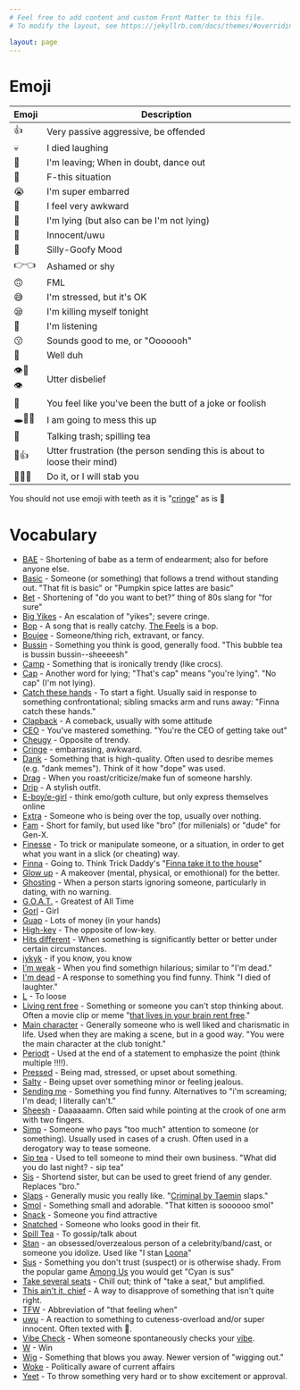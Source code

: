 ```yaml
---
# Feel free to add content and custom Front Matter to this file.
# To modify the layout, see https://jekyllrb.com/docs/themes/#overriding-theme-defaults

layout: page
---
```


# Emoji

| Emoji | Description |
| ----------- | ----------- |
| 👍 | Very passive aggressive, be offended |
| 💀 | I died laughing |
| 💃 | I'm leaving; When in doubt, dance out |
| 🤠 | F-this situation |
| 😭 | I'm super embarred |
| 🧍 | I feel very awkward  |
| 🧢 | I'm lying (but also can be I'm not lying) |
| 🥺 | Innocent/uwu |
| 🤪 | Silly-Goofy Mood |
| 👉👈 | Ashamed or shy |
| 🙃 | FML |
| 😅 | I'm stressed, but it's OK |
| 😪 | I'm killing myself tonight |
| 👀 | I'm listening |
| 😗 | Sounds good to me, or "Ooooooh"|
| 💁 | Well duh |
| 👁️👄👁️ | Utter disbelief |
| 🤡 | You feel like you've been the butt of a joke or foolish |
| 🕳️🧑‍🦯 | I am going to mess this up |
| 💅 | Talking trash; spilling tea |
| 🙂👍 | Utter frustration (the person sending this is about to loose their mind) |
| 🔪🔪🔪 | Do it, or I will stab you |

You should not use emoji with teeth as it is "[cringe](https://www.urbandictionary.com/define.php?term=Cringe)" as is 🤯

# Vocabulary

* [BAE](https://www.urbandictionary.com/define.php?term=Bae) - Shortening of babe as a term of endearment; also for before anyone else. 
* [Basic](https://www.urbandictionary.com/define.php?term=Basic) - Someone (or something) that follows a trend without standing out. "That fit is basic" or "Pumpkin spice lattes are basic"
* [Bet](https://www.urbandictionary.com/define.php?term=Bet) - Shortening of "do you want to bet?" thing of 80s slang for "for sure"
* [Big Yikes](https://www.urbandictionary.com/define.php?term=Big%20yike) - An escalation of "yikes"; severe cringe.
* [Bop](https://www.urbandictionary.com/define.php?term=bop) - A song that is really catchy. [The Feels](https://www.youtube.com/watch?v=f5_wn8mexmM) is a bop.
* [Boujee](https://www.urbandictionary.com/define.php?term=Boujee) - Someone/thing rich, extravant, or fancy.
* [Bussin](https://www.urbandictionary.com/define.php?term=bussin) - Something you think is good, generally food. "This bubble tea is bussin bussin--sheeeesh"
* [Camp](https://www.urbandictionary.com/define.php?term=camp) - Something that is ironically trendy (like crocs).
* [Cap](https://www.urbandictionary.com/define.php?term=cap) - Another word for lying; "That's cap" means "you're lying". "No cap" (I'm not lying).
* [Catch these hands](https://www.urbandictionary.com/define.php?term=catch+these+hands) - To start a fight. Usually said in response to something confrontational; sibling smacks arm and runs away: "Finna catch these hands."
* [Clapback](https://www.urbandictionary.com/define.php?term=clapback) - A comeback, usually with some attitude
* [CEO](https://www.urbandictionary.com/define.php?term=CEO) - You've mastered something. "You're the CEO of getting take out"
* [Cheugy](https://www.urbandictionary.com/define.php?term=Cheugy) - Opposite of trendy. 
* [Cringe](https://www.urbandictionary.com/define.php?term=Cringe) - embarrasing, awkward.
* [Dank](https://www.urbandictionary.com/define.php?term=dank) - Something that is high-quality. Often used to desribe memes (e.g. "dank memes"). Think of it how "dope" was used.
* [Drag](https://www.urbandictionary.com/define.php?term=Drag) - When you roast/criticize/make fun of someone harshly. 
* [Drip](https://www.urbandictionary.com/define.php?term=Drip) - A stylish outfit.
* [E-boy/e-girl](https://www.urbandictionary.com/define.php?term=eboy) - think emo/goth culture, but only express themselves online
* [Extra](https://www.urbandictionary.com/define.php?term=extra) - Someone who is being over the top, usually over nothing. 
* [Fam](https://www.urbandictionary.com/define.php?term=fam) - Short for family, but used like "bro" (for millenials) or "dude" for Gen-X.
* [Finesse](https://www.urbandictionary.com/define.php?term=finesse) - To trick or manipulate someone, or a situation, in order to get what you want in a slick (or cheating) way.
* [Finna](https://www.urbandictionary.com/define.php?term=finna) - Going to. Think Trick Daddy's "[Finna take it to the house](https://www.youtube.com/watch?v=GSDMIXmctMc)" 
* [Glow up](https://www.urbandictionary.com/define.php?term=Glow+Up) - A makeover (mental, physical, or emothional) for the better.
* [Ghosting](https://www.urbandictionary.com/define.php?term=Ghosting) - When a person starts ignoring someone, particularly in dating, with no warning. 
* [G.O.A.T.](https://www.urbandictionary.com/define.php?term=goat) - Greatest of All Time
* [Gorl](https://www.urbandictionary.com/define.php?term=Gorl) - Girl
* [Guap](https://www.urbandictionary.com/define.php?term=Guap) - Lots of money (in your hands)
* [High-key](https://www.urbandictionary.com/define.php?term=highkey) - The opposite of low-key.
* [Hits different](https://www.urbandictionary.com/define.php?term=Hits%20different) - When something is significantly better or better under certain circumstances. 
* [iykyk](https://www.urbandictionary.com/define.php?term=iykyk) - if you know, you know
* [I’m weak](https://www.urbandictionary.com/define.php?term=I%27m+weak%21) - When you find somethign hilarious; similar to "I'm dead."
* [I'm dead](https://www.urbandictionary.com/define.php?term=I%27m%20Dead) - A response to something you find funny. Think "I died of laughter."
* [L](https://www.urbandictionary.com/define.php?term=L) - To loose
* [Living rent free](https://www.urbandictionary.com/define.php?term=Living%20rent%20free) - Something or someone you can't stop thinking about. Often a movie clip or meme "[that lives in your brain rent free](https://www.youtube.com/watch?v=5JcuKCXQ9Uk)."
* [Main character](https://www.urbandictionary.com/define.php?term=Main+character) - Generally someone who is well liked and charismatic in life. Used when they are making a scene, but in a good way. "You were the main character at the club tonight."
* [Periodt](https://www.urbandictionary.com/define.php?term=Periodt) - Used at the end of a statement to emphasize the point (think multiple !!!!).
* [Pressed](https://www.urbandictionary.com/define.php?term=Pressed) - Being mad, stressed, or upset about something. 
* [Salty](https://www.urbandictionary.com/define.php?term=salty) - Being upset over something minor or feeling jealous.
* [Sending me](https://www.urbandictionary.com/define.php?term=sending+me) - Something you find funny. Alternatives to "i'm screaming; I'm dead; I literally can't."
* [Sheesh](https://www.urbandictionary.com/define.php?term=Sheesh) - Daaaaaamn. Often said while pointing at the crook of one arm with two fingers.
* [Simp](https://www.urbandictionary.com/define.php?term=Simp) - Someone who pays "too much" attention to someone (or something). Usually used in cases of a crush. Often used in a derogatory way to tease someone. 
* [Sip tea](https://www.urbandictionary.com/define.php?term=sip%20tea) - Used to tell someone to mind their own business. "What did you do last night? - sip tea"
* [Sis](https://www.urbandictionary.com/define.php?term=Sis) - Shortend sister, but can be used to greet friend of any gender. Replaces "bro." 
* [Slaps](https://www.urbandictionary.com/define.php?term=slaps) - Generally music you really like. "[Criminal by Taemin](https://www.youtube.com/watch?v=hFQL7BS6lrs) slaps."
* [Smol](https://www.urbandictionary.com/define.php?term=Smol) - Something small and adorable. "That kitten is soooooo smol" 
* [Snack](https://www.urbandictionary.com/define.php?term=Snack) - Someone you find attractive
* [Snatched](https://www.urbandictionary.com/define.php?term=snatched) - Someone who looks good in their fit. 
* [Spill Tea](https://www.urbandictionary.com/define.php?term=spill+tea) - To gossip/talk about
* [Stan](https://www.urbandictionary.com/define.php?term=Stan) - an obsessed/overzealous person of a celebrity/band/cast, or someone you idolize. Used like "I stan [Loona](https://www.youtube.com/watch?v=_EEo-iE5u_A)"
* [Sus](https://www.urbandictionary.com/define.php?term=sus) - Something you don't trust (suspect) or is otherwise shady. From the popular game [Among Us](https://www.innersloth.com/games/among-us/) you would get "Cyan is sus" 
* [Take several seats](https://www.urbandictionary.com/define.php?term=take%20several%20seats) - Chill out; think of "take a seat," but amplified.  
* [This ain't it, chief](https://www.urbandictionary.com/define.php?term=This+ain%27t+it+chief) - A way to disapprove of something that isn't quite right.
* [TFW](https://www.urbandictionary.com/define.php?term=TFW) - Abbreviation of "that feeling when"
* [uwu](https://www.urbandictionary.com/define.php?term=uwu) - A reaction to something to cuteness-overload and/or super innocent. Often texted with 🥺. 
* [Vibe Check](https://www.urbandictionary.com/define.php?term=Vibe+Check) - When someone spontaneously checks your [vibe](https://www.urbandictionary.com/define.php?term=Vibe).
* [W](https://www.urbandictionary.com/define.php?term=W) - Win
* [Wig](https://www.urbandictionary.com/define.php?term=Wig) - Something that blows you away. Newer version of "wigging out." 
* [Woke](https://www.urbandictionary.com/define.php?term=Woke) - Politically aware of current affairs
* [Yeet](https://www.urbandictionary.com/define.php?term=Yeet) - To throw something very hard or to show excitement or approval. 
